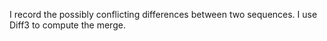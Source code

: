 I record the possibly conflicting differences between two sequences. I use Diff3 to compute the merge.